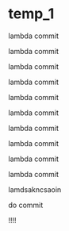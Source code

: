 # temp_1

lambda commit

lambda commit

lambda commit

lambda commit

lambda commit

lambda commit

lambda commit

lambda commit

lambda commit

lambda commit

lamdsakncsaoin

do commit

!!!!
